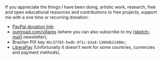 
If you appreciate the things I have been doing, artistic work, research, free and open educational resources and contributions to free projects, support me with a one time or recurring donation:
- [PayPal donation link](https://www.paypal.com/donate/?hosted_button_id=5B4MZ78C9J724);
- [gumroad.com/villares](https://gumroad.com/villares) (where you can also subscribe to my [[sketch-mail](https://villares.gumroad.com/l/sketch-mail)] newsletter);
- Brazilan PIX key `46c37783-5edb-4f1c-b3a8-1309db11488c`;
- [LiberaPay](https://liberapay.com/villares) (Unfortunatly it doesn't work for some countries, currencies and payment methods).
